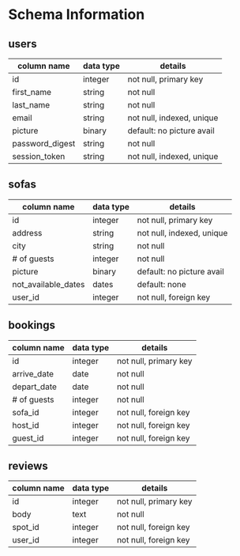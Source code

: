 # Schema Information

## users
| column name   | data type | details                 |
|---------------|-----------|-------------------------|
|id             |integer    |not null, primary key    |
|first_name     |string     |not null                 |
|last_name      |string     |not null                 |
|email          |string     |not null, indexed, unique|
|picture        |binary     |default: no picture avail|
|password_digest|string     |not null                 |
|session_token  |string     |not null, indexed, unique|

## sofas
| column name       | data type | details                 |
|-------------------|-----------|-------------------------|
|id                 |integer    |not null, primary key    |
|address            |string     |not null, indexed, unique|
|city               |string     |not null                 |
|# of guests        |integer    |not null                 |
|picture            |binary     |default: no picture avail|
|not_available_dates|dates      |default: none            |
|user_id            |integer    |not null, foreign key    |

## bookings
| column name   | data type | details                 |
|---------------|-----------|-------------------------|
|id             |integer    |not null, primary key    |
|arrive_date    |date       |not null                 |
|depart_date    |date       |not null                 |
|# of guests    |integer    |not null                 |
|sofa_id        |integer    |not null, foreign key    |
|host_id        |integer    |not null, foreign key    |
|guest_id       |integer    |not null, foreign key    |

## reviews
| column name   | data type | details                 |
|---------------|-----------|-------------------------|
|id             |integer    |not null, primary key    |
|body           |text       |not null                 |
|spot_id        |integer    |not null, foreign key    |
|user_id        |integer    |not null, foreign key    |
